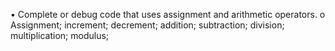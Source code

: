 • Complete or debug code that uses assignment and
arithmetic operators.
    o Assignment; increment; decrement; addition;
subtraction; division; multiplication; modulus;